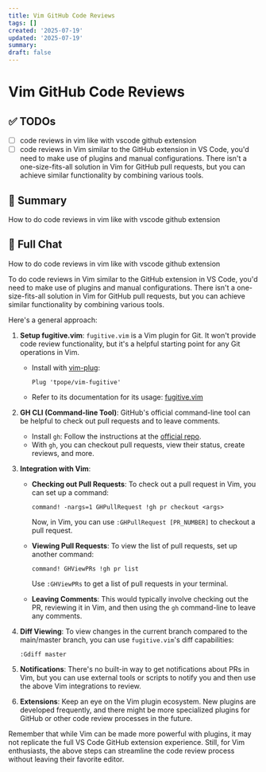 ```yaml
---
title: Vim GitHub Code Reviews
tags: []
created: '2025-07-19'
updated: '2025-07-19'
summary:
draft: false
---
```


# Vim GitHub Code Reviews

## ✅ TODOs
- [ ] code reviews in vim like with vscode github extension
- [ ] code reviews in Vim similar to the GitHub extension in VS Code, you'd need to make use of plugins and manual configurations. There isn't a one-size-fits-all solution in Vim for GitHub pull requests, but you can achieve similar functionality by combining various tools.

## 📌 Summary
How to do code reviews in vim like with vscode github extension

## 🧠 Full Chat


How to do code reviews in vim like with vscode github extension

To do code reviews in Vim similar to the GitHub extension in VS Code, you'd need to make use of plugins and manual configurations. There isn't a one-size-fits-all solution in Vim for GitHub pull requests, but you can achieve similar functionality by combining various tools.

Here's a general approach:

1. **Setup fugitive.vim**:
   `fugitive.vim` is a Vim plugin for Git. It won't provide code review functionality, but it's a helpful starting point for any Git operations in Vim.

   - Install with [vim-plug](https://github.com/junegunn/vim-plug):
     ```vim
     Plug 'tpope/vim-fugitive'
     ```
   - Refer to its documentation for its usage: [fugitive.vim](https://github.com/tpope/vim-fugitive)

2. **GH CLI (Command-line Tool)**:
   GitHub's official command-line tool can be helpful to check out pull requests and to leave comments. 

   - Install `gh`: Follow the instructions at the [official repo](https://github.com/cli/cli).
   - With `gh`, you can checkout pull requests, view their status, create reviews, and more.

3. **Integration with Vim**:

   - **Checking out Pull Requests**: To check out a pull request in Vim, you can set up a command:
     ```vim
     command! -nargs=1 GHPullRequest !gh pr checkout <args>
     ```
     Now, in Vim, you can use `:GHPullRequest [PR_NUMBER]` to checkout a pull request.
   
   - **Viewing Pull Requests**: To view the list of pull requests, set up another command:
     ```vim
     command! GHViewPRs !gh pr list
     ```
     Use `:GHViewPRs` to get a list of pull requests in your terminal.

   - **Leaving Comments**: This would typically involve checking out the PR, reviewing it in Vim, and then using the `gh` command-line to leave any comments.

4. **Diff Viewing**:
   To view changes in the current branch compared to the main/master branch, you can use `fugitive.vim`'s diff capabilities:
   ```vim
   :Gdiff master
   ```

5. **Notifications**: There's no built-in way to get notifications about PRs in Vim, but you can use external tools or scripts to notify you and then use the above Vim integrations to review.

6. **Extensions**: Keep an eye on the Vim plugin ecosystem. New plugins are developed frequently, and there might be more specialized plugins for GitHub or other code review processes in the future.

Remember that while Vim can be made more powerful with plugins, it may not replicate the full VS Code GitHub extension experience. Still, for Vim enthusiasts, the above steps can streamline the code review process without leaving their favorite editor.
